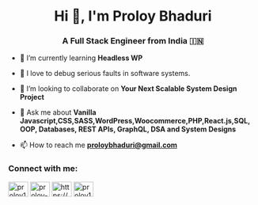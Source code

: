 <h1 align="center">Hi 👋, I'm Proloy Bhaduri</h1>
<h3 align="center">A Full Stack Engineer from India 🇮🇳</h3>

- 🌱 I’m currently learning  **Headless WP**
  
- 🐛 I love to debug serious faults in software systems. 

- 👯 I’m looking to collaborate on **Your Next Scalable System Design Project**

- 💬 Ask me about **Vanilla Javascript,CSS,SASS,WordPress,Woocommerce,PHP,React.js,SQL, OOP, Databases, REST APIs, GraphQL, DSA and System Designs**

- 📫 How to reach me **proloybhaduri@gmail.com**

<h3 align="left">Connect with me:</h3>
<p align="left">
<a href="https://twitter.com/proloy1999pb" target="blank"><img align="center" src="https://raw.githubusercontent.com/rahuldkjain/github-profile-readme-generator/master/src/images/icons/Social/twitter.svg" alt="proloy1999pb" height="30" width="40" /></a>
<a href="https://linkedin.com/in/proloy-bhaduri-980b82156" target="blank"><img align="center" src="https://raw.githubusercontent.com/rahuldkjain/github-profile-readme-generator/master/src/images/icons/Social/linked-in-alt.svg" alt="proloy-bhaduri-980b82156" height="30" width="40" /></a>
<a href="https://fb.com/https://www.facebook.com/proloycse2021" target="blank"><img align="center" src="https://raw.githubusercontent.com/rahuldkjain/github-profile-readme-generator/master/src/images/icons/Social/facebook.svg" alt="https://www.facebook.com/proloycse2021" height="30" width="40" /></a>
<a href="https://instagram.com/proloy1729" target="blank"><img align="center" src="https://raw.githubusercontent.com/rahuldkjain/github-profile-readme-generator/master/src/images/icons/Social/instagram.svg" alt="proloy1729" height="30" width="40" /></a>
</p>
